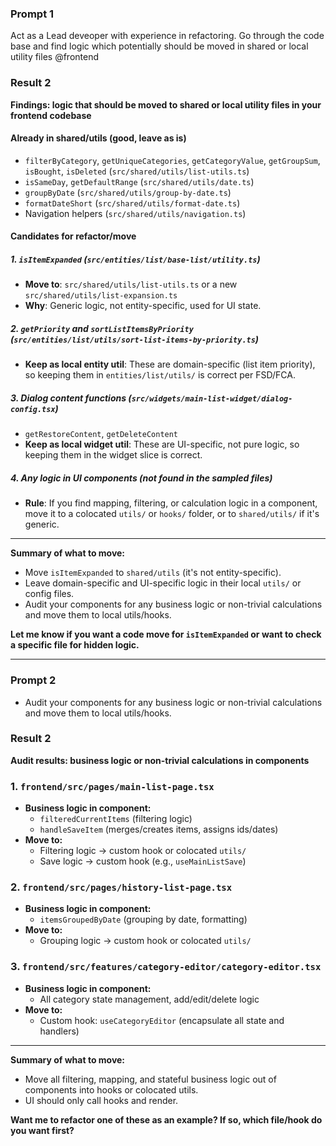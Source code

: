 ### Prompt 1

Act as a Lead deveoper with experience in refactoring.
Go through the code base and find logic which potentially should be moved in shared or local utility files @frontend 

### Result 2

**Findings: logic that should be moved to shared or local utility files in your frontend codebase**

#### Already in shared/utils (good, leave as is)
- `filterByCategory`, `getUniqueCategories`, `getCategoryValue`, `getGroupSum`, `isBought`, `isDeleted` (`src/shared/utils/list-utils.ts`)
- `isSameDay`, `getDefaultRange` (`src/shared/utils/date.ts`)
- `groupByDate` (`src/shared/utils/group-by-date.ts`)
- `formatDateShort` (`src/shared/utils/format-date.ts`)
- Navigation helpers (`src/shared/utils/navigation.ts`)

#### Candidates for refactor/move

##### 1. `isItemExpanded` (`src/entities/list/base-list/utility.ts`)
- **Move to**: `src/shared/utils/list-utils.ts` or a new `src/shared/utils/list-expansion.ts`
- **Why**: Generic logic, not entity-specific, used for UI state.

##### 2. `getPriority` and `sortListItemsByPriority` (`src/entities/list/utils/sort-list-items-by-priority.ts`)
- **Keep as local entity util**: These are domain-specific (list item priority), so keeping them in `entities/list/utils/` is correct per FSD/FCA.

##### 3. Dialog content functions (`src/widgets/main-list-widget/dialog-config.tsx`)
- `getRestoreContent`, `getDeleteContent`
- **Keep as local widget util**: These are UI-specific, not pure logic, so keeping them in the widget slice is correct.

##### 4. Any logic in UI components (not found in the sampled files)
- **Rule**: If you find mapping, filtering, or calculation logic in a component, move it to a colocated `utils/` or `hooks/` folder, or to `shared/utils/` if it's generic.

---

**Summary of what to move:**
- Move `isItemExpanded` to `shared/utils` (it's not entity-specific).
- Leave domain-specific and UI-specific logic in their local `utils/` or config files.
- Audit your components for any business logic or non-trivial calculations and move them to local utils/hooks.

**Let me know if you want a code move for `isItemExpanded` or want to check a specific file for hidden logic.**

---

### Prompt 2

- Audit your components for any business logic or non-trivial calculations and move them to local utils/hooks.

### Result 2

**Audit results: business logic or non-trivial calculations in components**

### 1. `frontend/src/pages/main-list-page.tsx`
- **Business logic in component:**
  - `filteredCurrentItems` (filtering logic)
  - `handleSaveItem` (merges/creates items, assigns ids/dates)
- **Move to:**  
  - Filtering logic → custom hook or colocated `utils/`
  - Save logic → custom hook (e.g., `useMainListSave`)

### 2. `frontend/src/pages/history-list-page.tsx`
- **Business logic in component:**
  - `itemsGroupedByDate` (grouping by date, formatting)
- **Move to:**  
  - Grouping logic → custom hook or colocated `utils/`

### 3. `frontend/src/features/category-editor/category-editor.tsx`
- **Business logic in component:**
  - All category state management, add/edit/delete logic
- **Move to:**  
  - Custom hook: `useCategoryEditor` (encapsulate all state and handlers)

---

**Summary of what to move:**
- Move all filtering, mapping, and stateful business logic out of components into hooks or colocated utils.
- UI should only call hooks and render.

**Want me to refactor one of these as an example? If so, which file/hook do you want first?**
